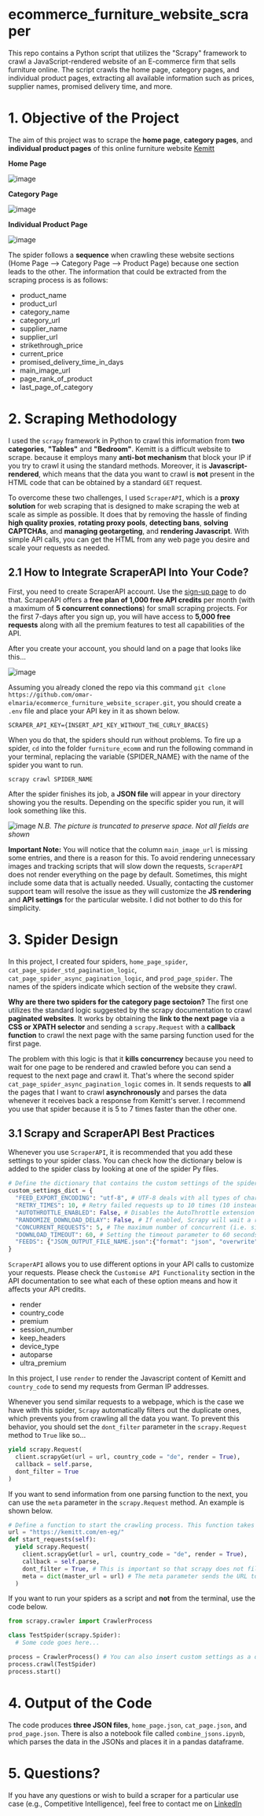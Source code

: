 # ecommerce_furniture_website_scraper
This repo contains a Python script that utilizes the "Scrapy" framework to crawl a JavaScript-rendered website of an E-commerce firm that sells furniture online. The script crawls the home page, category pages, and individual product pages, extracting all available information such as prices, supplier names, promised delivery time, and more.

# 1. Objective of the Project
The aim of this project was to scrape the **home page**, **category pages**, and **individual product pages** of this online furniture website [Kemitt](https://kemitt.com/en-eg/)

**Home Page**

![image](https://user-images.githubusercontent.com/98691360/198837087-2fdfb167-9a28-401f-9ad9-7eab8ce5e045.png)

**Category Page**

![image](https://user-images.githubusercontent.com/98691360/198837196-80f83368-542e-488e-ac73-80984ffd6f4d.png)

**Individual Product Page**

![image](https://user-images.githubusercontent.com/98691360/198837297-1b757811-a118-4f7f-9295-854de1549c6a.png)

The spider follows a **sequence** when crawling these website sections (Home Page --> Category Page --> Product Page) because one section leads to the other. The information that could be extracted from the scraping process is as follows:
- product_name
- product_url
- category_name
- category_url
- supplier_name
- supplier_url
- strikethrough_price
- current_price
- promised_delivery_time_in_days
- main_image_url
- page_rank_of_product
- last_page_of_category

# 2. Scraping Methodology
I used the ```scrapy``` framework in Python to crawl this information from **two categories**, **"Tables"** and **"Bedroom"**. Kemitt is a difficult website to scrape. because it employs many **anti-bot mechanism** that block your IP if you try to crawl it using the standard methods. Moreover, it is **Javascript-rendered**, which means that the data you want to crawl is **not** present in the HTML code that can be obtained by a standard ```GET``` request.

To overcome these two challenges, I used ```ScraperAPI```, which is a **proxy solution** for web scraping that is designed to make scraping the web at scale as simple as possible. It does that by removing the hassle of finding **high quality proxies**, **rotating proxy pools**, **detecting bans**, **solving CAPTCHAs**, and **managing geotargeting**, and **rendering Javascript**. With simple API calls, you can get the HTML from any web page you desire and scale your requests as needed.

## 2.1 How to Integrate ScraperAPI Into Your Code?
First, you need to create ScraperAPI account. Use the [sign-up page](https://dashboard.scraperapi.com/signup) to do that. ScraperAPI offers a **free plan of 1,000 free API credits** per month (with a maximum of **5 concurrent connections**) for small scraping projects. For the first 7-days after you sign up, you will have access to **5,000 free requests** along with all the premium features to test all capabilities of the API.

After you create your account, you should land on a page that looks like this...

![image](https://user-images.githubusercontent.com/98691360/198832083-12a3bc7e-d8a4-492e-bb61-2f3e93db98ed.png)

Assuming you already cloned the repo via this command ```git clone https://github.com/omar-elmaria/ecommerce_furniture_website_scraper.git```, you should create a ```.env``` file and place your API key in it as shown below.
```
SCRAPER_API_KEY={INSERT_API_KEY_WITHOUT_THE_CURLY_BRACES}
```
When you do that, the spiders should run without problems. To fire up a spider, ```cd``` into the folder ```furniture_ecomm``` and run the following command in your terminal, replacing the variable {SPIDER_NAME} with the name of the spider you want to run.
```
scrapy crawl SPIDER_NAME
```
After the spider finishes its job, a **JSON file** will appear in your directory showing you the results. Depending on the specific spider you run, it will look something like this.

![image](https://user-images.githubusercontent.com/98691360/198837742-d4807871-0590-4f89-857c-fecaa9238d40.png)
_N.B. The picture is truncated to preserve space. Not all fields are shown_

**Important Note:** You will notice that the column ```main_image_url``` is missing some entries, and there is a reason for this. To avoid rendering unnecessary images and tracking scripts that will slow down the requests, ```ScraperAPI``` does not render everything on the page by default. Sometimes, this might include some data that is actually needed. Usually, contacting the customer support team will resolve the issue as they will customize the **JS rendering** and **API settings** for the particular website. I did not bother to do this for simplicity.

# 3. Spider Design
In this project, I created four spiders, ```home_page_spider```, ```cat_page_spider_std_pagination_logic```, ```cat_page_spider_async_pagination_logic```, and ```prod_page_spider```. The names of the spiders indicate which section of the website they crawl. 

**Why are there two spiders for the category page sectoion?**
The first one utilizes the standard logic suggested by the scrapy documentation to crawl **paginated websites**. It works by obtaining the **link to the next page** via a **CSS or XPATH selector** and sending a ```scrapy.Request``` with a **callback function** to crawl the next page with the same parsing function used for the first page.

The problem with this logic is that it **kills concurrency** because you need to wait for one page to be rendered and crawled before you can send a request to the next page and crawl it. That's where the second spider ```cat_page_spider_async_pagination_logic``` comes in. It sends requests to **all** the pages that I want to crawl **asynchronously** and parses the data whenever it receives back a response from Kemitt's server. I recommend you use that spider because it is 5 to 7 times faster than the other one.

## 3.1 Scrapy and ScraperAPI Best Practices
Whenever you use ```ScraperAPI```, it is recommended that you add these settings to your spider class. You can check how the dictionary below is added to the spider class by looking at one of the spider Py files.
```python
# Define the dictionary that contains the custom settings of the spiders. This will be used in all other spiders
custom_settings_dict = {
  "FEED_EXPORT_ENCODING": "utf-8", # UTF-8 deals with all types of characters
  "RETRY_TIMES": 10, # Retry failed requests up to 10 times (10 instead of 3 because Fiverr is a hard site to scrape)
  "AUTOTHROTTLE_ENABLED": False, # Disables the AutoThrottle extension (recommended to be used with proxy services unless the website is tough to crawl)
  "RANDOMIZE_DOWNLOAD_DELAY": False, # If enabled, Scrapy will wait a random amount of time (between 0.5 * DOWNLOAD_DELAY and 1.5 * DOWNLOAD_DELAY) while fetching requests from the same website
  "CONCURRENT_REQUESTS": 5, # The maximum number of concurrent (i.e. simultaneous) requests that will be performed by the Scrapy downloader
  "DOWNLOAD_TIMEOUT": 60, # Setting the timeout parameter to 60 seconds as per the ScraperAPI documentation
  "FEEDS": {"JSON_OUTPUT_FILE_NAME.json":{"format": "json", "overwrite": True}} # Export to a JSON file with an overwrite functionality
}
```

```ScraperAPI``` allows you to use different options in your API calls to customize your requests. Please check the ```Customise API Functionality``` section in the API documentation to see what each of these option means and how it affects your API credits.
- render
- country_code
- premium
- session_number
- keep_headers
- device_type
- autoparse
- ultra_premium

In this project, I use ```render``` to render the Javascript content of Kemitt and ```country_code``` to send my requests from German IP addresses.

Whenever you send similar requests to a webpage, which is the case we have with this spider, ```Scrapy``` automatically filters out the duplicate ones, which prevents you from crawling all the data you want. To prevent this behavior, you should set the ```dont_filter``` parameter in the ```scrapy.Request``` method to ```True``` like so...
```python
yield scrapy.Request(
  client.scrapyGet(url = url, country_code = "de", render = True),
  callback = self.parse,
  dont_filter = True
)
```

If you want to send information from one parsing function to the next, you can use the ```meta``` parameter in the ```scrapy.Request``` method. An example is shown below.
```python
# Define a function to start the crawling process. This function takes the URLs from cat_page_urls_list
url = "https://kemitt.com/en-eg/"
def start_requests(self):
  yield scrapy.Request(
    client.scrapyGet(url = url, country_code = "de", render = True),
    callback = self.parse,
    dont_filter = True, # This is important so that scrapy does not filter out similar requests. We want all requests to be sent
    meta = dict(master_url = url) # The meta parameter sends the URL to the parse function and you can access it by typing response.meta["master_url"]
  )
```

If you want to run your spiders as a script and **not** from the terminal, use the code below.
```python
from scrapy.crawler import CrawlerProcess

class TestSpider(scrapy.Spider):
  # Some code goes here...

process = CrawlerProcess() # You can also insert custom settings as a dictionary --> CrawlerProcess(settings={"CONCURRENT_REQUESTS": 5}) 
process.crawl(TestSpider)
process.start()
```

# 4. Output of the Code
The code produces **three JSON files**, ```home_page.json```, ```cat_page.json```, and ```prod_page.json```. There is also a notebook file called ```combine_jsons.ipynb```, which parses the data in the JSONs and places it in a pandas dataframe.

# 5. Questions?
If you have any questions or wish to build a scraper for a particular use case (e.g., Competitive Intelligence), feel free to contact me on [LinkedIn](https://www.linkedin.com/in/omar-elmaria/)
